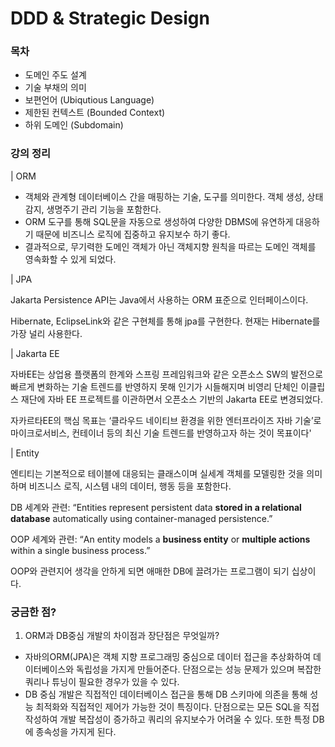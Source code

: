 # DDD & Strategic Design

### 목차

* 도메인 주도 설계
* 기술 부채의 의미
* 보편언어 (Ubiqutious Language)
* 제한된 컨텍스트 (Bounded Context)
* 하위 도메인 (Subdomain)

### 강의 정리

\| ORM

* 객체와 관계형 데이터베이스 간을 매핑하는 기술, 도구를 의미한다. 객체 생성, 상태 감지, 생명주기 관리 기능을 포함한다.&#x20;
* ORM 도구를 통해 SQL문을 자동으로 생성하여 다양한 DBMS에 유연하게 대응하기 때문에 비즈니스 로직에 집중하고 유지보수 하기 좋다.&#x20;
* 결과적으로, 무기력한 도메인 객체가 아닌 객체지향 원칙을 따르는 도메인 객체를 영속화할 수 있게 되었다.

\| JPA

Jakarta Persistence API는 Java에서 사용하는 ORM 표준으로 인터페이스이다.

Hibernate, EclipseLink와 같은 구현체를 통해 jpa를 구현한다. 현재는 Hibernate를 가장 널리 사용한다.

\| Jakarta EE

자바EE는 상업용 플랫폼의 한계와 스프링 프레임워크와 같은 오픈소스 SW의 발전으로 빠르게 변화하는 기술 트렌드를 반영하지 못해 인기가 시들해지며 비영리 단체인 이클립스 재단에 자바 EE 프로젝트를 이관하면서 오픈소스 기반의 Jakarta EE로 변경되었다.

자카르타EE의 핵심 목표는 ‘클라우드 네이티브 환경을 위한 엔터프라이즈 자바 기술’로 마이크로서비스, 컨테이너 등의 최신 기술 트렌드를 반영하고자 하는 것이 목표이다'

\| Entity

엔티티는 기본적으로  테이블에 대응되는 클래스이며 실세계 객체를 모델링한 것을 의미하며 비즈니스 로직, 시스템 내의 데이터, 행동 등을 포함한다.

DB 세계와 관련: “Entities represent persistent data **stored in a relational database** automatically using container-managed persistence.”

OOP 세계와 관련: “An entity models a **business entity** or **multiple actions** within a single business process.”

OOP와 관련지어 생각을 안하게 되면 애매한 DB에 끌려가는 프로그램이 되기 십상이다.



### 궁금한 점?

1. ORM과 DB중심 개발의 차이점과 장단점은 무엇일까?

* 자바의ORM(JPA)은 객체 지향 프로그래밍 중심으로 데이터 접근을 추상화하여 데이터베이스와 독립성을 가지게 만들어준다. 단점으로는 성능 문제가 있으며 복잡한 쿼리나 튜닝이 필요한 경우가 있을 수 있다.
* DB 중심 개발은 직접적인 데이터베이스 접근을 통해 DB 스키마에 의존을 통해 성능 최적화와 직접적인 제어가 가능한 것이 특징이다. 단점으로는 모든 SQL을 직접 작성하여 개발 복잡성이 증가하고 쿼리의 유지보수가 어려울 수 있다. 또한 특정 DB에 종속성을 가지게 된다.

